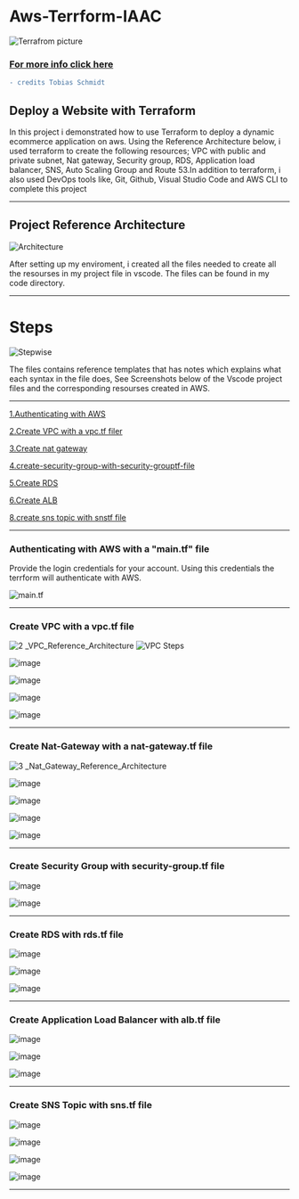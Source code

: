 
# Aws-Terrform-IAAC
![Terrafrom picture](https://user-images.githubusercontent.com/90862957/227426615-8b63b964-ae25-4a7e-821a-c24e320b3a64.png)

### [For more info click here](https://blog.awsfundamentals.com/what-is-terraform)

```diff
- credits Tobias Schmidt 
```


## Deploy a Website with Terraform

In this project i demonstrated how to use Terraform to deploy a dynamic ecommerce application on aws. Using the Reference Architecture below, i used terraform to create the following resources; VPC with public and private subnet, Nat gateway, Security group, RDS, Application load balancer, SNS, Auto Scaling Group and Route 53.In addition to terraform, i also used DevOps tools like, Git, Github, Visual Studio Code and AWS CLI to complete this project


****
## Project Reference Architecture

![Architecture](https://user-images.githubusercontent.com/90862957/227430090-a4960b88-f0d3-417e-b611-13fefdc35651.png)


After setting up my enviroment, i created all the files needed to create all the resourses in my project file in vscode. The files can be found in my code directory.
****
# Steps
![Stepwise](https://user-images.githubusercontent.com/90862957/227430645-6299cec0-4a2d-491c-93c3-775fe27bab7a.png)

The files contains reference templates that has notes which explains what each syntax in the file does, See Screenshots below of the Vscode project files and the corresponding resourses created in AWS.

- - -

[1.Authenticating with AWS ](#authenticating-with-aws-with-a-maintf-file)

[2.Create VPC with a vpc.tf filer](https://github.com/ArcProjects/Aws-Terrform-iaac/blob/main/README.md#create-vpc-with-a-vpctf-file)

[3.Create nat gateway](#create-nat-gateway-with-a-nat-gatewaytf-file)

[4.create-security-group-with-security-grouptf-file](#create-security-group-with-security-grouptf-file)

[5.Create RDS](#Create-RDS-with-rdstf-file)

[6.Create ALB](#create-application-load-balancer-with-albtf-file)

[8.create sns topic with snstf file](#create-sns-topic-with-snstf-file)

- - -

### Authenticating with AWS with a "main.tf" file
Provide the login credentials for your account. Using this credentials the terrform will authenticate with AWS.

![main.tf](https://user-images.githubusercontent.com/90862957/227527109-b49b570c-438e-44b9-ada1-1684be450234.png)


- - -

### Create VPC with a vpc.tf file


![2 _VPC_Reference_Architecture](https://user-images.githubusercontent.com/90862957/227527465-adf28d8e-1e8b-499a-bc8f-d114683c10c5.png)
![VPC Steps](https://user-images.githubusercontent.com/90862957/227527656-3942fb27-e17d-4036-a4d5-31533c76f2fb.png)



![image](https://user-images.githubusercontent.com/90862957/227531052-729eac70-5842-4442-b794-245dedcd60ca.png)

![image](https://user-images.githubusercontent.com/90862957/227531468-cae20733-6c93-44b9-963a-4353f23c3bf7.png)

![image](https://user-images.githubusercontent.com/90862957/227531599-aa378d63-020c-4310-9ea3-36399fa11086.png)

![image](https://user-images.githubusercontent.com/90862957/227531877-4c9d6706-5417-4523-9fa2-4f8a24058ab6.png)
- - -



### Create Nat-Gateway with a nat-gateway.tf file

![3 _Nat_Gateway_Reference_Architecture](https://user-images.githubusercontent.com/115881685/226754428-bdd57e8a-4abc-47f6-9fb5-71f0709d7c4e.jpg)

![image](https://user-images.githubusercontent.com/90862957/227536397-7e9e5e29-92d7-4eea-9134-ae40b4459f6b.png)

![image](https://user-images.githubusercontent.com/90862957/227535221-96c45760-e4e7-4e1c-8a06-c2369c48de8f.png)

![image](https://user-images.githubusercontent.com/90862957/227535686-c022481e-f9ea-4af8-be87-645bc90c3090.png)

![image](https://user-images.githubusercontent.com/90862957/227535792-b81bf3d2-0984-4abb-b731-7ea2ae2b9181.png)

- - -



### Create Security Group with security-group.tf file



![image](https://user-images.githubusercontent.com/90862957/227539087-3679aabb-74d2-4e68-853e-9bc50d8e741d.png)


![image](https://user-images.githubusercontent.com/90862957/227539309-f1e73fe2-8715-4209-a158-3b4ad3f0f61a.png)
- - -



### Create RDS with rds.tf file


![image](https://user-images.githubusercontent.com/115881685/226756047-cfe8fbf0-2eeb-411c-a0ea-dd0fd18c93ba.png)


![image](https://user-images.githubusercontent.com/115881685/226756136-9ac0c2b3-6ebd-48b6-836c-291c7d833abe.png)


![image](https://user-images.githubusercontent.com/115881685/226756269-62bae8b4-6af8-4ece-ba9d-6e7515202cdc.png)
- - -



### Create Application Load Balancer with alb.tf file


![image](https://user-images.githubusercontent.com/115881685/226756595-69809979-a259-4a67-926d-17b2131d7bfe.png)

![image](https://user-images.githubusercontent.com/115881685/226756715-de9cfad4-5c93-4a83-917d-f0b6b7448855.png)

![image](https://user-images.githubusercontent.com/115881685/226756807-897aa736-67eb-4c44-9313-0b393001e0ce.png)
- - -



### Create SNS Topic with sns.tf file


![image](https://user-images.githubusercontent.com/115881685/226757096-c06d3b0a-9b37-47bd-8c9e-92eeb6b28998.png)

![image](https://user-images.githubusercontent.com/115881685/226757223-05bb3c26-eb8f-4cb5-a28e-5f4378e860dc.png)

![image](https://user-images.githubusercontent.com/115881685/226757323-0ae54868-6935-4207-94c0-2d7603a6682f.png)

![image](https://user-images.githubusercontent.com/115881685/226757414-ed0d8963-7895-43cd-828a-aa4417f3fcb7.png)
- - -
